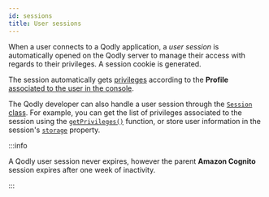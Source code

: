 ```yaml
---
id: sessions
title: User sessions
---
```





When a user connects to a Qodly application, a *user session* is automatically opened on the Qodly server to manage their access with regards to their privileges. A session cookie is generated.

The session automatically gets [privileges](../studio/roles/rolesPrivilegesOverview.md) according to the **Profile** [associated to the user in the console](../cloud/application-management.md#invite-developers-and-users).

The Qodly developer can also handle a user session through the [`Session` class](../language/SessionClass.md). For example, you can get the list of privileges associated to the session using the [`getPrivileges()`](../language/SessionClass.md#getprivileges) function, or store user information in the session's [`storage`](../language/SessionClass.md#storage) property.

:::info

A Qodly user session never expires, however the parent **Amazon Cognito** session expires after one week of inactivity.

:::
